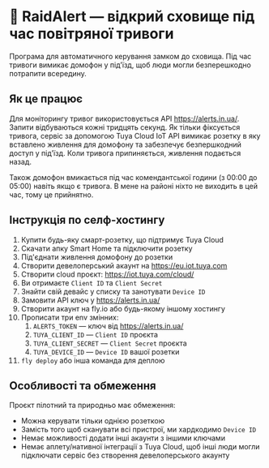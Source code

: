 # 🚀 RaidAlert — відкрий сховище під час повітряної тривоги

Програма для автоматичного керування замком до сховища. Під час тривоги вимикає домофон у під'їзд, щоб люди могли безперешкодно потрапити всередину.

## Як це працює
Для моніторингу тривог використовується API https://alerts.in.ua/. Запити відбуваються кожні тридцять секунд. Як тільки фіксується тривога, сервіс за допомогою Tuya Cloud IoT API вимикає розетку в яку вставлено живлення для домофону та забезпечує безпершкодний доступ у під'їзд. Коли тривога припиняється, живлення подається назад.

Також домофон вмикається під час комендантської години (з 00:00 до 05:00) навіть якщо є тривога. В мене на районі ніхто не виходить в цей час, тому це прийнятно.

## Інструкція по селф-хостингу
1. Купити будь-яку смарт-розетку, що підтримує Tuya Cloud
2. Скачати апку Smart Home та підключити розетку
3. Під'єднати живлення домофону до розетки
4. Створити девелоперський акаунт на https://eu.iot.tuya.com
5. Створити cloud проєкт: https://iot.tuya.com/cloud/
6. Ви отримаєте `Client ID` та `Client Secret`
7. Знайти свій девайс у списку та занотувати `Device ID`
8. Замовити API ключ у https://alerts.in.ua/
9. Створити акаунт на fly.io або будь-якому іншому хостингу
10. Прописати три env змінних:
    1. `ALERTS_TOKEN` — ключ від https://alerts.in.ua/
    2. `TUYA_CLIENT_ID` — `Client ID` проєкта
    3. `TUYA_CLIENT_SECRET` — `Client Secret` проєкта
    4. `TUYA_DEVICE_ID` — `Device ID` вашої розетки
11. `fly deploy` або інша команда для деплою

## Особливості та обмеження

Проєкт пілотний та природньо має обмеження:
- Можна керувати тільки однією розеткою
- Замість того щоб сканувати всі пристрої, ми хардкодимо `Device ID`
- Немає можливості додати інші акаунти з іншими ключами
- Немає аплету/нативної інтеграції з Tuya Cloud, щоб інші люди могли підключати сервіс без створення девелоперського акаунту